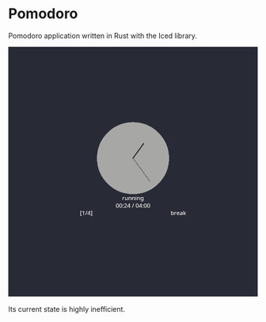 # Pomodoro
Pomodoro application written in Rust with the Iced library.

![screenshot](screenshot.png)

Its current state is highly inefficient.
